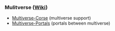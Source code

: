 ### Mulitverse ([Wiki](https://github.com/Multiverse/Multiverse-Core/wiki))
* [Multiverse-Corse](https://dev.bukkit.org/projects/multiverse-core) (multiverse support)
* [Multiverse-Portals](https://dev.bukkit.org/projects/multiverse-portals) (portals between multiverse)
